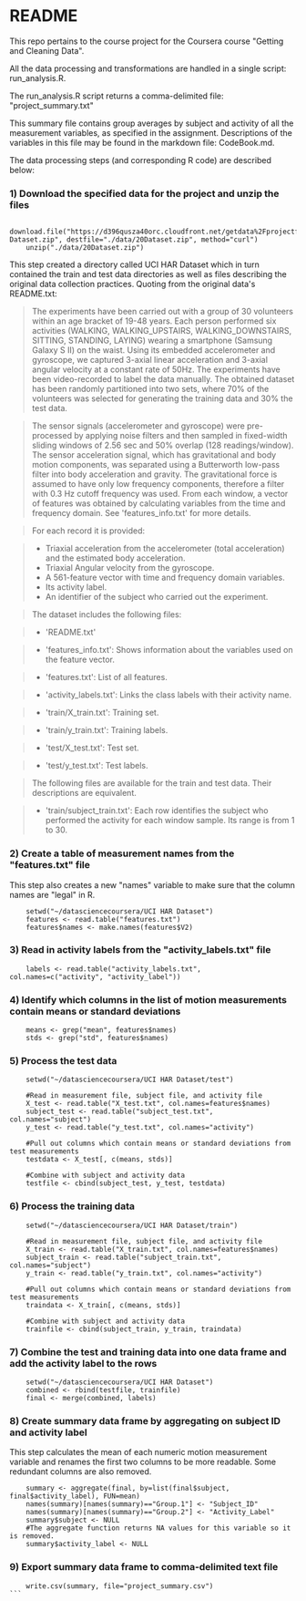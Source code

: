 README
========================================================

This repo pertains to the course project for the Coursera course "Getting and Cleaning Data".

All the data processing and transformations are handled in a single script:
run_analysis.R.  

The run_analysis.R script returns a comma-delimited file: "project_summary.txt"

This summary file contains group averages by subject and activity of all the measurement variables, as specified in the assignment.  Descriptions of the variables in this file may be found in the markdown file:
CodeBook.md.   

The data processing steps (and corresponding R code) are described below:

### 1) Download the specified data for the project and unzip the files

```
    download.file("https://d396qusza40orc.cloudfront.net/getdata%2Fprojectfiles%2FUCI%20HAR%20   Dataset.zip", destfile="./data/20Dataset.zip", method="curl")
    unzip("./data/20Dataset.zip")              
```

This step created a directory called UCI HAR Dataset which in turn contained the train and test data directories as well as files describing the original data collection practices.  Quoting from the original data's README.txt:

>The experiments have been carried out with a group of 30 volunteers within an age bracket of 19-48 years. Each person performed six activities (WALKING, WALKING_UPSTAIRS, WALKING_DOWNSTAIRS, SITTING, STANDING, LAYING) wearing a smartphone (Samsung Galaxy S II) on the waist. Using its embedded accelerometer and gyroscope, we captured 3-axial linear acceleration and 3-axial angular velocity at a constant rate of 50Hz. The experiments have been video-recorded to label the data manually. The obtained dataset has been randomly partitioned into two sets, where 70% of the volunteers was selected for generating the training data and 30% the test data. 

>The sensor signals (accelerometer and gyroscope) were pre-processed by applying noise filters and then sampled in fixed-width sliding windows of 2.56 sec and 50% overlap (128 readings/window). The sensor acceleration signal, which has gravitational and body motion components, was separated using a Butterworth low-pass filter into body acceleration and gravity. The gravitational force is assumed to have only low frequency components, therefore a filter with 0.3 Hz cutoff frequency was used. From each window, a vector of features was obtained by calculating variables from the time and frequency domain. See 'features_info.txt' for more details. 

>For each record it is provided:

>- Triaxial acceleration from the accelerometer (total acceleration) and the estimated body acceleration.
>- Triaxial Angular velocity from the gyroscope. 
>- A 561-feature vector with time and frequency domain variables. 
>- Its activity label. 
>- An identifier of the subject who carried out the experiment.

>The dataset includes the following files:

>- 'README.txt'

>- 'features_info.txt': Shows information about the variables used on the feature vector.

>- 'features.txt': List of all features.

>- 'activity_labels.txt': Links the class labels with their activity name.

>- 'train/X_train.txt': Training set.

>- 'train/y_train.txt': Training labels.

>- 'test/X_test.txt': Test set.

>- 'test/y_test.txt': Test labels.

>The following files are available for the train and test data. Their descriptions are equivalent. 

>- 'train/subject_train.txt': Each row identifies the subject who performed the activity for each window sample. Its range is from 1 to 30.


### 2) Create a table of measurement names from the "features.txt" file
This step also creates a new "names" variable to make sure that the column names are "legal" in R.
```
    setwd("~/datasciencecoursera/UCI HAR Dataset")
    features <- read.table("features.txt")
    features$names <- make.names(features$V2)
```

### 3) Read in activity labels from the "activity_labels.txt" file
```
    labels <- read.table("activity_labels.txt", col.names=c("activity", "activity_label"))
```

### 4) Identify which columns in the list of motion measurements contain means or standard deviations
```
    means <- grep("mean", features$names)
    stds <- grep("std", features$names)
```

### 5) Process the test data
```
    setwd("~/datasciencecoursera/UCI HAR Dataset/test")

    #Read in measurement file, subject file, and activity file
    X_test <- read.table("X_test.txt", col.names=features$names)
    subject_test <- read.table("subject_test.txt", col.names="subject")
    y_test <- read.table("y_test.txt", col.names="activity")

    #Pull out columns which contain means or standard deviations from test measurements
    testdata <- X_test[, c(means, stds)]

    #Combine with subject and activity data
    testfile <- cbind(subject_test, y_test, testdata)
```

### 6) Process the training data
```
    setwd("~/datasciencecoursera/UCI HAR Dataset/train")

    #Read in measurement file, subject file, and activity file
    X_train <- read.table("X_train.txt", col.names=features$names)
    subject_train <- read.table("subject_train.txt", col.names="subject")
    y_train <- read.table("y_train.txt", col.names="activity")

    #Pull out columns which contain means or standard deviations from test measurements
    traindata <- X_train[, c(means, stds)]

    #Combine with subject and activity data
    trainfile <- cbind(subject_train, y_train, traindata)
```

### 7) Combine the test and training data into one data frame and add the activity label to the rows
```
    setwd("~/datasciencecoursera/UCI HAR Dataset")
    combined <- rbind(testfile, trainfile)
    final <- merge(combined, labels)
```

### 8) Create summary data frame by aggregating on subject ID and activity label
This step calculates the mean of each numeric motion measurement variable and renames the first two columns to be more readable.  Some redundant columns are also removed.

```
    summary <- aggregate(final, by=list(final$subject, final$activity_label), FUN=mean)
    names(summary)[names(summary)=="Group.1"] <- "Subject_ID"
    names(summary)[names(summary)=="Group.2"] <- "Activity_Label"
    summary$subject <- NULL
    #The aggregate function returns NA values for this variable so it is removed.
    summary$activity_label <- NULL
```    

### 9) Export summary data frame to comma-delimited text file
````
    write.csv(summary, file="project_summary.csv")
```
